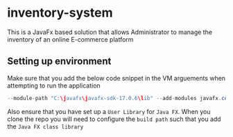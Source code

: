 # inventory-system
This is a JavaFx based solution that allows Administrator to manage the inventory of an online E-commerce platform



## Setting up environment

Make sure that you add the below code snippet in the VM arguements when attempting to run the application

``` java
--module-path "C:\javafx\javafx-sdk-17.0.6\lib" --add-modules javafx.controls,javafx.fxml
```

Also ensure that you have set up a `User Library` for `Java FX`. When you clone the repo you will need to configure the `build path` such that you add the `Java FX class library`
